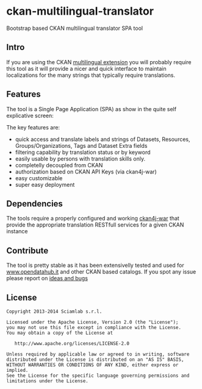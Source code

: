 ckan-multilingual-translator
============================

Bootstrap based CKAN multilingual translator SPA tool

Intro
-----------------------
If you are using the CKAN [multilingual extension](http://docs.ckan.org/en/latest/maintaining/multilingual.html) you 
will probably require this tool as it will provide a nicer and quick interface to maintain localizations for the many strings that typically require translations.


Features
--------
The tool is a Single Page Application (SPA) as show in the quite self explicative screen:


The key features are:
* quick access and translate labels and strings of Datasets, Resources, Groups/Organizations, Tags and Dataset Extra fields
* filtering capability by translation status or by keyword
* easily usable by persons with translation skills only.
* completelly decoupled from CKAN
* authorization based on CKAN API Keys (via ckan4j-war)
* easy customizable
* super easy deployment


Dependencies
------------
The tools require a properly configured and working [ckan4j-war](http://github.com/sciamlab/ckan4j-war) that provide the appropriate translation RESTfull services for a given CKAN instance

Contribute
----------
The tool is pretty stable as it has been extensivelly tested and used for www.opendatahub.it and other CKAN based catalogs. If you spot any issue please report on [ideas and bugs](https://github.com/sciamlab/ckan-multilingual-translator/issues)



License
-------

    Copyright 2013-2014 Sciamlab s.r.l.

    Licensed under the Apache License, Version 2.0 (the "License");
    you may not use this file except in compliance with the License.
    You may obtain a copy of the License at

       http://www.apache.org/licenses/LICENSE-2.0

    Unless required by applicable law or agreed to in writing, software
    distributed under the License is distributed on an "AS IS" BASIS,
    WITHOUT WARRANTIES OR CONDITIONS OF ANY KIND, either express or implied.
    See the License for the specific language governing permissions and
    limitations under the License.
